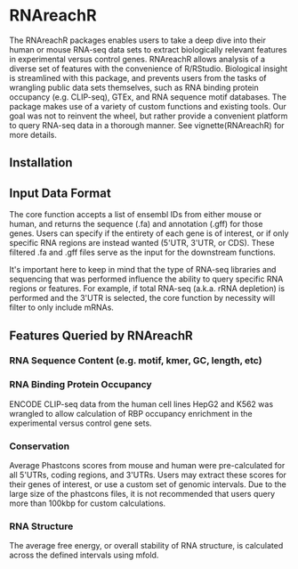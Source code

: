 # RNAreachR
The RNAreachR packages enables users to take a deep dive into their human or mouse RNA-seq data sets to extract biologically relevant features in experimental versus control genes. RNAreachR allows analysis of a diverse set of features with the convenience of R/RStudio. Biological insight is streamlined with this package, and prevents users from the tasks of wrangling public data sets themselves, such as RNA binding protein occupancy (e.g. CLIP-seq), GTEx, and RNA sequence motif databases. The package makes use of a variety of custom functions and existing tools. Our goal was not to reinvent the wheel, but rather provide a convenient platform to query RNA-seq data in a thorough manner. See vignette(RNAreachR) for more details.
## Installation
## Input Data Format
The core function accepts a list of ensembl IDs from either mouse or human, and returns the sequence (.fa) and annotation (.gff) for those genes. Users can specify if the entirety of each gene is of interest, or if only specific RNA regions are instead wanted (5'UTR, 3'UTR, or CDS). These filtered .fa and .gff files serve as the input for the downstream functions. 

It's important here to keep in mind that the type of RNA-seq libraries and sequencing that was performed influence the ability to query specific RNA regions or features. For example, if total RNA-seq (a.k.a. rRNA depletion) is performed and the 3'UTR is selected, the core function by necessity will filter to only include mRNAs. 
## Features Queried by RNAreachR
### RNA Sequence Content (e.g. motif, kmer, GC, length, etc)
### RNA Binding Protein Occupancy
ENCODE CLIP-seq data from the human cell lines HepG2 and K562 was wrangled to allow calculation of RBP occupancy enrichment in the experimental versus control gene sets. 
### Conservation
Average Phastcons scores from mouse and human were pre-calculated for all 5'UTRs, coding regions, and 3'UTRs. Users may extract these scores for their genes of interest, or use a custom set of genomic intervals. Due to the large size of the phastcons files, it is not recommended that users query more than 100kbp for custom calculations.
### RNA Structure
The average free energy, or overall stability of RNA structure, is calculated across the defined intervals using mfold.
